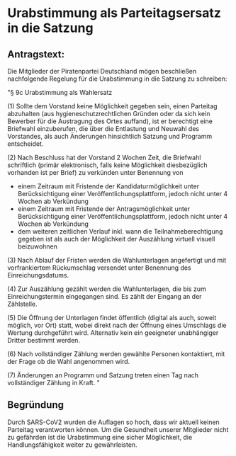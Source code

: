 # Urabstimmung als Parteitagsersatz in die Satzung

## Antragstext:
Die Mitglieder der Piratenpartei Deutschland mögen beschließen nachfolgende Regelung für die Urabstimmung in die Satzung zu schreiben:

"§ 9c Urabstimmung als Wahlersatz

(1) Sollte dem Vorstand keine Möglichkeit gegeben sein, einen Parteitag abzuhalten (aus hygieneschutzrechtlichen Gründen oder da sich kein Bewerber für die Austragung des Ortes auffand), ist er berechtigt eine Briefwahl einzuberufen, die über die Entlastung und Neuwahl des Vorstandes, als auch Änderungen hinsichtlich Satzung und Programm entscheidet.

(2) Nach Beschluss hat der Vorstand 2 Wochen Zeit, die Briefwahl schriftlich (primär elektronisch, falls keine Möglichkeit diesbezüglich vorhanden ist per Brief) zu verkünden unter Benennung von

* einem Zeitraum mit Fristende der Kandidaturmöglichkeit unter Berücksichtigung einer Veröffentlichungsplattform, jedoch nicht unter 4 Wochen ab Verkündung
* einem Zeitraum mit Fristende der Antragsmöglichkeit unter Berücksichtigung einer Veröffentlichungsplattform, jedoch nicht unter 4 Wochen ab Verkündung
* dem weiteren zeitlichen Verlauf inkl. wann die Teilnahmeberechtigung gegeben ist als auch der Möglichkeit der Auszählung virtuell visuell beizuwohnen

(3) Nach Ablauf der Fristen werden die Wahlunterlagen angefertigt und mit vorfrankiertem Rückumschlag versendet unter Benennung des Einreichungsdatums.

(4) Zur Auszählung gezählt werden die Wahlunterlagen, die bis zum Einreichungstermin eingegangen sind. Es zählt der Eingang an der Zählstelle.

(5) Die Öffnung der Unterlagen findet öffentlich (digital als auch, soweit möglich, vor Ort) statt, wobei direkt nach der Öffnung eines Umschlags die Wertung durchgeführt wird. Alternativ kein ein geeigneter unabhängiger Dritter bestimmt werden.

(6) Nach vollständiger Zählung werden gewählte Personen kontaktiert, mit der Frage ob die Wahl angenommen wird.

(7) Änderungen an Programm und Satzung treten einen Tag nach vollständiger Zählung in Kraft.
"

## Begründung
Durch SARS-CoV2 wurden die Auflagen so hoch, dass wir aktuell keinen Parteitag verantworten können. Um die Gesundheit unserer Mitglieder nicht zu gefährden ist die Urabstimmung eine sicher Möglichkeit, die Handlungsfähigkeit weiter zu gewährleisten.
